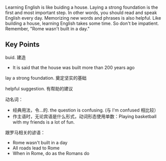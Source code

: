 Learning English is like buiding a house. Laying a strong foundation is the first and most important step. 
In other words, you should read and speak English every day. Memorizing new words and phrases is also helpful. 
Like building a house, learning English takes some time. So don't be impatient. Remember, "Rome wasn't built in a day."

## Key Points
buid. 建造
- It is said that the house was built more than 200 years ago

lay a strong foundation. 奠定坚实的基础

helpful suggestion. 有帮助的建议

动名词：
- 经典用法，令...的. the question is confusing. (与 I'm confused 相比较）
- 作主语时，无论宾语是什么形式，动词形态使用单数：Playing basketball with my friends is a lot of fun.

跟罗马相关的谚语：
- Rome wasn't built in a day
- All roads lead to Rome
- When in Rome, do as the Romans do
